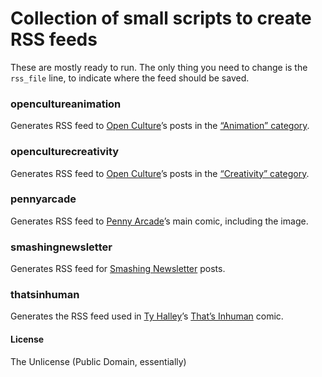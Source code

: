 # Collection of small scripts to create RSS feeds

These are mostly ready to run. The only thing you need to change is the `rss_file` line, to indicate where the feed should be saved.

### opencultureanimation
Generates RSS feed to [Open Culture](http://www.openculture.com/)’s posts in the [“Animation” category](http://www.openculture.com/category/animation-2).

### openculturecreativity
Generates RSS feed to [Open Culture](http://www.openculture.com/)’s posts in the [“Creativity” category](http://www.openculture.com/category/creativity-2).

### pennyarcade
Generates RSS feed to [Penny Arcade](http://penny-arcade.com/)’s main comic, including the image.

### smashingnewsletter
Generates RSS feed for [Smashing Newsletter](http://www.smashingmagazine.com/the-smashing-newsletter/) posts.

### thatsinhuman
Generates the RSS feed used in [Ty Halley](https://twitter.com/tyhalley)’s [That’s Inhuman](http://thatsinhuman.com/) comic.

#### License
The Unlicense (Public Domain, essentially)
